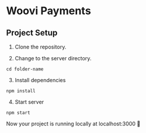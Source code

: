 # Woovi Payments

## Project Setup

1. Clone the repository.

2. Change to the server directory.
```
cd folder-name
```

3. Install dependencies
```
npm install
```

4. Start server
```
npm start
```

Now your project is running locally at localhost:3000 🚀
